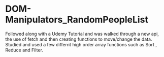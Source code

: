 # DOM-Manipulators_RandomPeopleList
Followed along with a Udemy Tutorial and was walked through a new api, the use of fetch and then creating functions to move/change the data. Studied and used a few differnt high order array functions such as Sort , Reduce and Filter.
